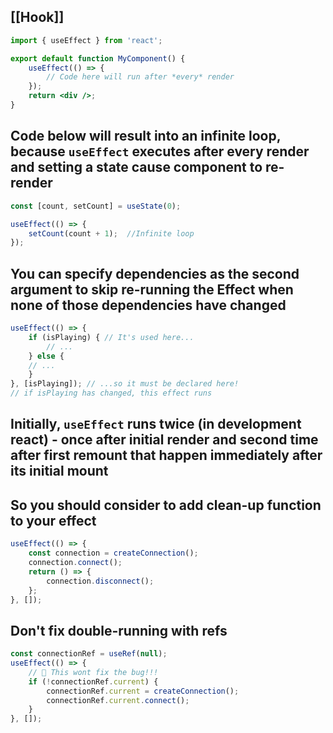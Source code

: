 ## [[Hook]]
```jsx
import { useEffect } from 'react';

export default function MyComponent() {  
	useEffect(() => {  
		// Code here will run after *every* render  
	});  
	return <div />;  
}
```
## Code below will result into an infinite loop, because `useEffect` executes after every render and setting a state cause component to re-render
```jsx
const [count, setCount] = useState(0);  

useEffect(() => {  
	setCount(count + 1);  //Infinite loop
});
```
## You can specify dependencies as the second argument to skip re-running the Effect when none of those dependencies have changed
```jsx
useEffect(() => {  
	if (isPlaying) { // It's used here...  
		// ...  
	} else {  
	// ...  
	}  
}, [isPlaying]); // ...so it must be declared here!
// if isPlaying has changed, this effect runs
```
## Initially, `useEffect` runs twice (in development react) - once after initial render and second time after first remount that happen immediately after its initial mount
## So you should consider to add clean-up function to your effect
```jsx
useEffect(() => {  
	const connection = createConnection();  
	connection.connect();  
	return () => {  
		connection.disconnect();  
	};  
}, []);
```
## Don't fix double-running with refs
```jsx
const connectionRef = useRef(null);  
useEffect(() => {  
	// 🚩 This wont fix the bug!!!  
	if (!connectionRef.current) {  
		connectionRef.current = createConnection();  
		connectionRef.current.connect();  
	}  
}, []);
```